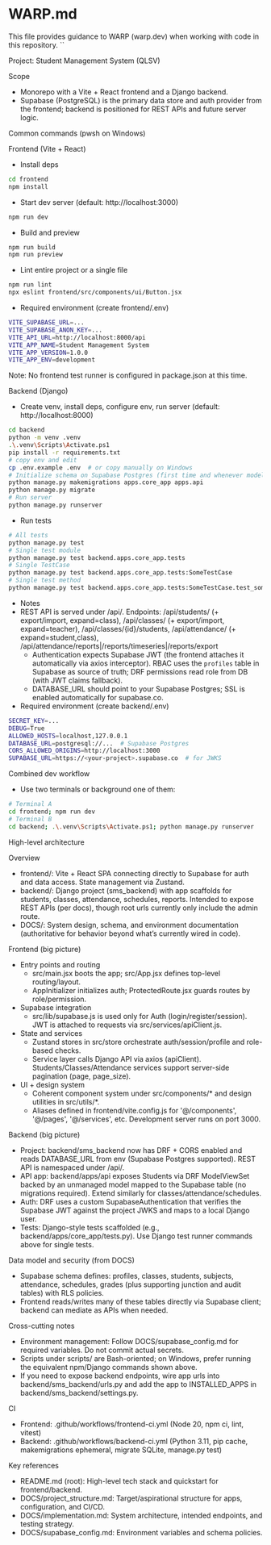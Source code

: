 # WARP.md

This file provides guidance to WARP (warp.dev) when working with code in this repository.
``

Project: Student Management System (QLSV)

Scope
- Monorepo with a Vite + React frontend and a Django backend.
- Supabase (PostgreSQL) is the primary data store and auth provider from the frontend; backend is positioned for REST APIs and future server logic.

Common commands (pwsh on Windows)

Frontend (Vite + React)
- Install deps
```bash path=null start=null
cd frontend
npm install
```
- Start dev server (default: http://localhost:3000)
```bash path=null start=null
npm run dev
```
- Build and preview
```bash path=null start=null
npm run build
npm run preview
```
- Lint entire project or a single file
```bash path=null start=null
npm run lint
npx eslint frontend/src/components/ui/Button.jsx
```
- Required environment (create frontend/.env)
```bash path=null start=null
VITE_SUPABASE_URL=...
VITE_SUPABASE_ANON_KEY=...
VITE_API_URL=http://localhost:8000/api
VITE_APP_NAME=Student Management System
VITE_APP_VERSION=1.0.0
VITE_APP_ENV=development
```
Note: No frontend test runner is configured in package.json at this time.

Backend (Django)
- Create venv, install deps, configure env, run server (default: http://localhost:8000)
```bash path=null start=null
cd backend
python -m venv .venv
.\.venv\Scripts\Activate.ps1
pip install -r requirements.txt
# copy env and edit
cp .env.example .env  # or copy manually on Windows
# Initialize schema on Supabase Postgres (first time and whenever models change)
python manage.py makemigrations apps.core_app apps.api
python manage.py migrate
# Run server
python manage.py runserver
```
- Run tests
```bash path=null start=null
# All tests
python manage.py test
# Single test module
python manage.py test backend.apps.core_app.tests
# Single TestCase
python manage.py test backend.apps.core_app.tests:SomeTestCase
# Single test method
python manage.py test backend.apps.core_app.tests:SomeTestCase.test_something
```
- Notes
- REST API is served under /api/. Endpoints: /api/students/ (+ export/import, expand=class), /api/classes/ (+ export/import, expand=teacher), /api/classes/{id}/students, /api/attendance/ (+ expand=student,class), /api/attendance/reports|/reports/timeseries|/reports/export
  - Authentication expects Supabase JWT (the frontend attaches it automatically via axios interceptor). RBAC uses the `profiles` table in Supabase as source of truth; DRF permissions read role from DB (with JWT claims fallback).
  - DATABASE_URL should point to your Supabase Postgres; SSL is enabled automatically for supabase.co.
- Required environment (create backend/.env)
```bash path=null start=null
SECRET_KEY=...
DEBUG=True
ALLOWED_HOSTS=localhost,127.0.0.1
DATABASE_URL=postgresql://...  # Supabase Postgres
CORS_ALLOWED_ORIGINS=http://localhost:3000
SUPABASE_URL=https://<your-project>.supabase.co  # for JWKS
```
Combined dev workflow
- Use two terminals or background one of them:
```bash path=null start=null
# Terminal A
cd frontend; npm run dev
# Terminal B
cd backend; .\.venv\Scripts\Activate.ps1; python manage.py runserver
```

High-level architecture

Overview
- frontend/: Vite + React SPA connecting directly to Supabase for auth and data access. State management via Zustand.
- backend/: Django project (sms_backend) with app scaffolds for students, classes, attendance, schedules, reports. Intended to expose REST APIs (per docs), though root urls currently only include the admin route.
- DOCS/: System design, schema, and environment documentation (authoritative for behavior beyond what’s currently wired in code).

Frontend (big picture)
- Entry points and routing
  - src/main.jsx boots the app; src/App.jsx defines top-level routing/layout.
  - AppInitializer initializes auth; ProtectedRoute.jsx guards routes by role/permission.
- Supabase integration
  - src/lib/supabase.js is used only for Auth (login/register/session). JWT is attached to requests via src/services/apiClient.js.
- State and services
  - Zustand stores in src/store orchestrate auth/session/profile and role-based checks.
  - Service layer calls Django API via axios (apiClient). Students/Classes/Attendance services support server-side pagination (page, page_size).
- UI + design system
  - Coherent component system under src/components/* and design utilities in src/utils/*.
  - Aliases defined in frontend/vite.config.js for '@/components', '@/pages', '@/services', etc. Development server runs on port 3000.

Backend (big picture)
- Project: backend/sms_backend now has DRF + CORS enabled and reads DATABASE_URL from env (Supabase Postgres supported). REST API is namespaced under /api/.
- API app: backend/apps/api exposes Students via DRF ModelViewSet backed by an unmanaged model mapped to the Supabase table (no migrations required). Extend similarly for classes/attendance/schedules.
- Auth: DRF uses a custom SupabaseAuthentication that verifies the Supabase JWT against the project JWKS and maps to a local Django user.
- Tests: Django-style tests scaffolded (e.g., backend/apps/core_app/tests.py). Use Django test runner commands above for single tests.

Data model and security (from DOCS)
- Supabase schema defines: profiles, classes, students, subjects, attendance, schedules, grades (plus supporting junction and audit tables) with RLS policies.
- Frontend reads/writes many of these tables directly via Supabase client; backend can mediate as APIs when needed.

Cross-cutting notes
- Environment management: Follow DOCS/supabase_config.md for required variables. Do not commit actual secrets.
- Scripts under scripts/ are Bash-oriented; on Windows, prefer running the equivalent npm/Django commands shown above.
- If you need to expose backend endpoints, wire app urls into backend/sms_backend/urls.py and add the app to INSTALLED_APPS in backend/sms_backend/settings.py.

CI
- Frontend: .github/workflows/frontend-ci.yml (Node 20, npm ci, lint, vitest)
- Backend: .github/workflows/backend-ci.yml (Python 3.11, pip cache, makemigrations ephemeral, migrate SQLite, manage.py test)

Key references
- README.md (root): High-level tech stack and quickstart for frontend/backend.
- DOCS/project_structure.md: Target/aspirational structure for apps, configuration, and CI/CD.
- DOCS/implementation.md: System architecture, intended endpoints, and testing strategy.
- DOCS/supabase_config.md: Environment variables and schema policies.
